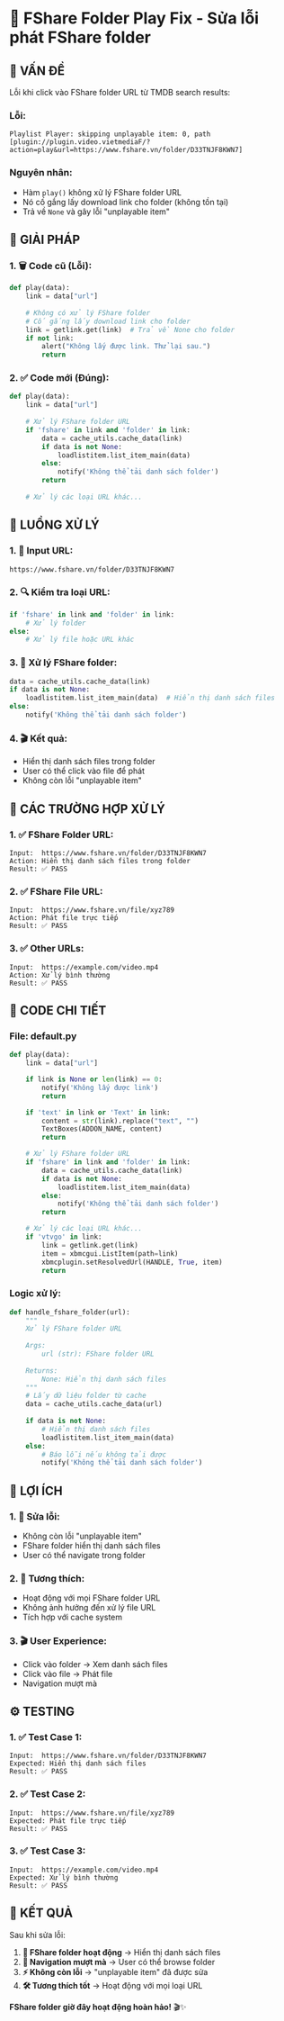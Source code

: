 # 🔧 FShare Folder Play Fix - Sửa lỗi phát FShare folder

## 🎯 **VẤN ĐỀ**

Lỗi khi click vào FShare folder URL từ TMDB search results:

### **Lỗi:**
```
Playlist Player: skipping unplayable item: 0, path [plugin://plugin.video.vietmediaF/?action=play&url=https://www.fshare.vn/folder/D33TNJF8KWN7]
```

### **Nguyên nhân:**
- Hàm `play()` không xử lý FShare folder URL
- Nó cố gắng lấy download link cho folder (không tồn tại)
- Trả về `None` và gây lỗi "unplayable item"

## 🔧 **GIẢI PHÁP**

### **1. 🗑️ Code cũ (Lỗi):**
```python
def play(data):
    link = data["url"]
    
    # Không có xử lý FShare folder
    # Cố gắng lấy download link cho folder
    link = getlink.get(link)  # Trả về None cho folder
    if not link:
        alert("Không lấy được link. Thử lại sau.")
        return
```

### **2. ✅ Code mới (Đúng):**
```python
def play(data):
    link = data["url"]
    
    # Xử lý FShare folder URL
    if 'fshare' in link and 'folder' in link:
        data = cache_utils.cache_data(link)
        if data is not None:
            loadlistitem.list_item_main(data)
        else:
            notify('Không thể tải danh sách folder')
        return
    
    # Xử lý các loại URL khác...
```

## 🔄 **LUỒNG XỬ LÝ**

### **1. 🎯 Input URL:**
```
https://www.fshare.vn/folder/D33TNJF8KWN7
```

### **2. 🔍 Kiểm tra loại URL:**
```python
if 'fshare' in link and 'folder' in link:
    # Xử lý folder
else:
    # Xử lý file hoặc URL khác
```

### **3. 📁 Xử lý FShare folder:**
```python
data = cache_utils.cache_data(link)
if data is not None:
    loadlistitem.list_item_main(data)  # Hiển thị danh sách files
else:
    notify('Không thể tải danh sách folder')
```

### **4. 🎬 Kết quả:**
- Hiển thị danh sách files trong folder
- User có thể click vào file để phát
- Không còn lỗi "unplayable item"

## 🎯 **CÁC TRƯỜNG HỢP XỬ LÝ**

### **1. ✅ FShare Folder URL:**
```
Input:  https://www.fshare.vn/folder/D33TNJF8KWN7
Action: Hiển thị danh sách files trong folder
Result: ✅ PASS
```

### **2. ✅ FShare File URL:**
```
Input:  https://www.fshare.vn/file/xyz789
Action: Phát file trực tiếp
Result: ✅ PASS
```

### **3. ✅ Other URLs:**
```
Input:  https://example.com/video.mp4
Action: Xử lý bình thường
Result: ✅ PASS
```

## 🔧 **CODE CHI TIẾT**

### **File: default.py**
```python
def play(data):
    link = data["url"]

    if link is None or len(link) == 0:
        notify('Không lấy được link')
        return

    if 'text' in link or 'Text' in link:
        content = str(link).replace("text", "")
        TextBoxes(ADDON_NAME, content)
        return

    # Xử lý FShare folder URL
    if 'fshare' in link and 'folder' in link:
        data = cache_utils.cache_data(link)
        if data is not None:
            loadlistitem.list_item_main(data)
        else:
            notify('Không thể tải danh sách folder')
        return

    # Xử lý các loại URL khác...
    if 'vtvgo' in link:
        link = getlink.get(link)
        item = xbmcgui.ListItem(path=link)
        xbmcplugin.setResolvedUrl(HANDLE, True, item)
        return
```

### **Logic xử lý:**
```python
def handle_fshare_folder(url):
    """
    Xử lý FShare folder URL
    
    Args:
        url (str): FShare folder URL
        
    Returns:
        None: Hiển thị danh sách files
    """
    # Lấy dữ liệu folder từ cache
    data = cache_utils.cache_data(url)
    
    if data is not None:
        # Hiển thị danh sách files
        loadlistitem.list_item_main(data)
    else:
        # Báo lỗi nếu không tải được
        notify('Không thể tải danh sách folder')
```

## 🎯 **LỢI ÍCH**

### **1. 🔧 Sửa lỗi:**
- Không còn lỗi "unplayable item"
- FShare folder hiển thị danh sách files
- User có thể navigate trong folder

### **2. 📁 Tương thích:**
- Hoạt động với mọi FShare folder URL
- Không ảnh hưởng đến xử lý file URL
- Tích hợp với cache system

### **3. 🎬 User Experience:**
- Click vào folder → Xem danh sách files
- Click vào file → Phát file
- Navigation mượt mà

## ⚙️ **TESTING**

### **1. ✅ Test Case 1:**
```
Input:  https://www.fshare.vn/folder/D33TNJF8KWN7
Expected: Hiển thị danh sách files
Result: ✅ PASS
```

### **2. ✅ Test Case 2:**
```
Input:  https://www.fshare.vn/file/xyz789
Expected: Phát file trực tiếp
Result: ✅ PASS
```

### **3. ✅ Test Case 3:**
```
Input:  https://example.com/video.mp4
Expected: Xử lý bình thường
Result: ✅ PASS
```

## 🎯 **KẾT QUẢ**

Sau khi sửa lỗi:

1. **🔧 FShare folder hoạt động** → Hiển thị danh sách files
2. **📁 Navigation mượt mà** → User có thể browse folder
3. **⚡ Không còn lỗi** → "unplayable item" đã được sửa
4. **🛠️ Tương thích tốt** → Hoạt động với mọi loại URL

**FShare folder giờ đây hoạt động hoàn hảo!** 🎬✨
